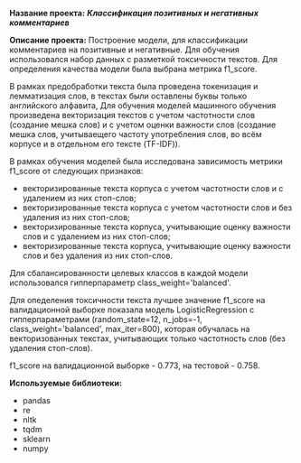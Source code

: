 **Название проекта:**
***Классификация позитивных и негативных комментариев***

**Описание проекта:**
Построение модели, для классификации комментариев на позитивные и негативные.
Для обучения использовался набор данных с разметкой токсичности текстов.
Для определения качества модели была выбрана метрика f1_score.

В рамках предобработки текста была проведена токенизация и лемматизация слов, в текстах были оставлены буквы только английского алфавита, 
Для обучения моделей машинного обучения произведена векторизация текстов с учетом частотности слов (создание мешка слов) и с учетом оценки важности слов (создание мешка слов, учитываещего частоту употребления слов, во всём корпусе и в отдельном его тексте (TF-IDF)).

В рамках обучения моделей была исследована зависимость метрики f1_score от следующих признаков:
- векторизированные текста корпуса с учетом частотности слов и с удалением из них стоп-слов;
- векторизированные текста корпуса с учетом частотности слов и без удаления из них стоп-слов;
- векторизированные текста корпуса, учитывающие оценку важности слов и с удалением из них стоп-слов;
- векторизированные текста корпуса, учитывающие оценку важности слов и без удаления из них стоп-слов.

Для сбалансированности целевых классов в каждой модели использовался гипперпараметр class_weight='balanced'.

Для опеделения токсичности текста лучшее значение f1_score на валидационной выборке показала модель LogisticRegression с гипперпараметрами (random_state=12, n_jobs=-1, class_weight='balanced', max_iter=800), которая обучалась на векторизованных текстах, учитывающих только частотность слов (без удаления стоп-слов).

f1_score на валидационной выборке - 0.773, на тестовой - 0.758.

**Используемые библиотеки:**
- pandas
- re
- nltk
- tqdm
- sklearn
- numpy
